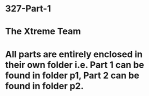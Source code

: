 # 327-Part-1
# The Xtreme Team
# All parts are entirely enclosed in their own folder i.e. Part 1 can be found in folder p1, Part 2 can be found in folder p2.